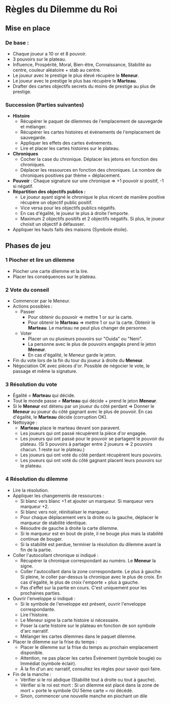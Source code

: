 # Règles du Dilemme du Roi

## Mise en place
### De base :
- Chaque joueur a 10 or et 8 pouvoir.
- 3 pouvoirs sur le plateau.
- Influence, Prospérité, Moral, Bien-être, Connaissance, Stabilité au centre, couleur aléatoire + stab au centre.
- Le joueur avec le prestige le plus élevé récupère le **Meneur**.
- Le joueur avec le prestige le plus bas récupère le **Marteau**.
- Drafter des cartes objectifs secrets du moins de prestige au plus de prestige.

### Succession (Parties suivantes)
- **Histoire**
    - Récupérer le paquet de dilemmes de l'emplacement de sauvegarde et mélanger.
    - Récupérer les cartes histoires et événements de l'emplacement de sauvegarde.
    - Appliquer les effets des cartes événements.
    - Lire et placer les cartes histoires sur le plateau.
- **Chroniques**
    - Cocher la case du chronique. Déplacer les jetons en fonction des chroniques.
    - Déplacer les ressources en fonction des chroniques. Le nombre de chroniques positives par thème = déplacement.
- **Pouvoir** : Chaque signature sur une chronique => +1 pouvoir si positif, -1 si négatif.
- **Répartition des objectifs publics :**
    - Le joueur ayant signé le chronique le plus récent de manière positive récupère un objectif public positif.
    - Vice versa pour les objectifs publics négatifs.
    - En cas d'égalité, le joueur le plus à droite l'emporte.
    - Maximum 2 objectifs positifs et 2 objectifs négatifs. Si plus, le joueur choisit un objectif à défausser.
- Appliquer les hauts faits des maisons (Symbole étoile).

## Phases de jeu

### 1 Piocher et lire un dilemme
- Piocher une carte dilemme et la lire.
- Placer les conséquences sur le plateau.

### 2 Vote du conseil

- Commencer par le Meneur.
- Actions possibles :
    + Passer
        + Pour obtenir du pouvoir => mettre 1 or sur la carte.
        + Pour obtenir le **Marteau** => mettre 1 or sur la carte. Obtenir le **Marteau**. Le marteau ne peut plus changer de personne.
    + Voter
        + Placer un ou plusieurs pouvoirs sur "Ouida" ou "Neni".
        + La personne avec le plus de pouvoirs engagés prend le jeton **Meneur**.
        + En cas d'égalité, le Meneur garde le jeton.
- Fin du vote lors de la fin du tour du joueur à droite du **Meneur**.
- Négociation OK avec pièces d'or. Possible de négocier le vote, le passage et même la signature.

### 3 Résolution du vote
- Égalité = **Marteau** qui décide.
- Tout le monde passe = **Marteau** qui décide + prend le jeton **Meneur**.
- Si le **Meneur** est détenu par un joueur du côté perdant => Donner le **Meneur** au joueur du côté gagnant avec le plus de pouvoir. En cas d'égalité, le **Marteau** décide (corruption OK).
- Nettoyage :
    + **Marteau** place le marteau devant son paravent.
    + Les joueurs qui ont passé récupèrent la pièce d'or engagée.
    + Les joueurs qui ont passé pour le pouvoir se partagent le pouvoir du plateau. (Si 5 pouvoirs à partager entre 2 joueurs => 2 pouvoirs chacun. 1 reste sur le plateau.)
    + Les joueurs qui ont voté du côté perdant récupèrent leurs pouvoirs.
    + Les joueurs qui ont voté du côté gagnant placent leurs pouvoirs sur le plateau.

### 4 Résolution du dilemme
- Lire la résolution.
- Appliquer les changements de ressources :
    + Si blanc vers blanc +1 et ajouter un marqueur. Si marqueur vers marqueur +2.
    + Si blanc vers noir, réinitialiser le marqueur.
    + Pour chaque déplacement vers la droite ou la gauche, déplacer le marqueur de stabilité identique.
    + Résoudre de gauche à droite la carte dilemme.
    + Si le marqueur est en bout de piste, il ne bouge plus mais la stabilité continue de bouger.
    + Si la stabilité est perdue, terminer la résolution du dilemme avant la fin de la partie.
- Coller l'autocollant chronique si indiqué :
    + Récupérer la chronique correspondant au numéro. Le **Meneur** la signe.
    + Coller l'autocollant dans la zone correspondante. Le plus à gauche. Si pleine, le coller par-dessus la chronique avec le plus de croix. En cas d'égalité, le plus de croix l'emporte + plus à gauche.
    + Pas d'effet sur la partie en cours. C'est uniquement pour les prochaines parties.
- Ouvrir l'enveloppe si indiqué :
    + Si le symbole de l'enveloppe est présent, ouvrir l'enveloppe correspondante.
    + Lire l'histoire.
    + Le Meneur signe la carte histoire si nécessaire.
    + Poser la carte histoire sur le plateau en fonction de son symbole d'arc narratif.
    + Mélanger les cartes dilemmes dans le paquet dilemme.
- Placer le dilemme sur la frise du temps :
    + Placer le dilemme sur la frise du temps au prochain emplacement disponible.
    + Attention, ne pas placer les cartes Événement (symbole bougie) ou Immédiat (symbole éclair).
    + À la fin d'un arc narratif, consultez les règles pour savoir quoi faire.
- Fin de la manche :
    + Vérifier si le roi abdique (Stabilité tout à droite ou tout à gauche).
    + Vérifier si le roi est mort : Si un dilemme est placé dans la zone de mort + porte le symbole OU 5ème carte = roi décédé.
    + Sinon, commencer une nouvelle manche en piochant un dile
